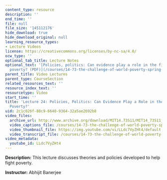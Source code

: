 ```yaml
---
content_type: resource
description: ''
end_time: ''
file: null
file_size: '145112176'
hide_download: true
hide_download_original: null
learning_resource_types:
- Lecture Videos
license: https://creativecommons.org/licenses/by-nc-sa/4.0/
ocw_type: ''
optional_tab_title: Lecture Notes
optional_text: '[Policies, politics: Can evidence play a role in the fight against
  poverty? (PDF)](/courses/14-73-the-challenge-of-world-poverty-spring-2011/resources/mit14_73s11_lec24_slides)'
parent_title: Video Lectures
parent_type: CourseSection
related_resources_text: ''
resource_index_text: ''
resourcetype: Video
start_time: ''
title: 'Lecture 24: Policies, Politics: Can Evidence Play a Role in the Fight Against
  Poverty?'
uid: 2c1c026f-88c9-6640-9364-32a5ae2692b8
video_files:
  archive_url: http://www.archive.org/download/MIT14.73S11/MIT14_73S11_lec24_300k.mp4
  video_captions_file: /courses/14-73-the-challenge-of-world-poverty-spring-2011/5cc2849de69251ffafed614896d3c61d_LLdc7VyZHt4.vtt
  video_thumbnail_file: https://img.youtube.com/vi/LLdc7VyZHt4/default.jpg
  video_transcript_file: /courses/14-73-the-challenge-of-world-poverty-spring-2011/dd0575331b2148ebdf8eca30762669ed_LLdc7VyZHt4.pdf
video_metadata:
  youtube_id: LLdc7VyZHt4
---
```

**Description:** This lecture discusses theories and policies developed to help fight poverty.

**Instructor:** Abhijit Banerjee